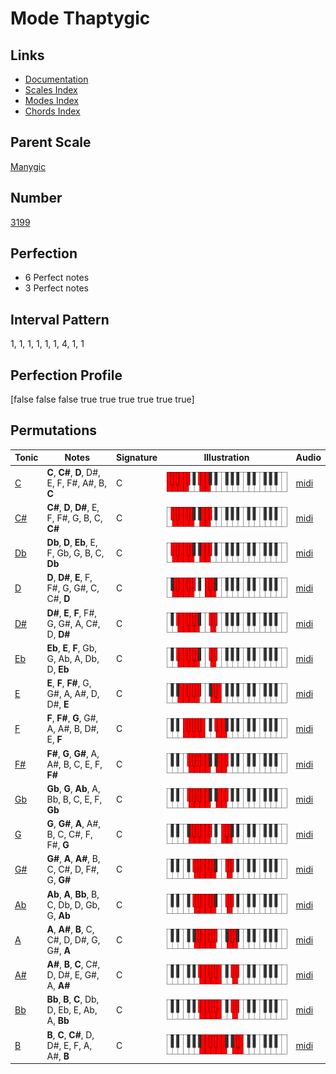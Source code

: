 # Mode Thaptygic

## Links

- [Documentation](index.md)
- [Scales Index](Scales.md)
- [Modes Index](Modes.md)
- [Chords Index](Chords.md)

## Parent Scale

[Manygic](ScaleManygic.md)

## Number

[3199](https://ianring.com/musictheory/scales/3199)

## Perfection

- 6 Perfect notes
- 3 Perfect notes

## Interval Pattern

1, 1, 1, 1, 1, 1, 4, 1, 1

## Perfection Profile

[false false false true true true true true true]

## Permutations

| Tonic | Notes | Signature | Illustration | Audio |
|-------|-------|-----------|--------------|-------|
| [C](ModeCNaturalThaptygic.md) | **C**, **C#**, **D**, D#, E, F, F#, A#, B, **C** | C | ![CNaturalThaptygic](ModeCNaturalThaptygic.png) | [midi](https://github.com/edipermadi/music/blob/main/docs/ModeCNaturalThaptygic.mid?raw=true) |
| [C#](ModeCSharpThaptygic.md) | **C#**, **D**, **D#**, E, F, F#, G, B, C, **C#** | C | ![CSharpThaptygic](ModeCSharpThaptygic.png) | [midi](https://github.com/edipermadi/music/blob/main/docs/ModeCSharpThaptygic.mid?raw=true) |
| [Db](ModeDFlatThaptygic.md) | **Db**, **D**, **Eb**, E, F, Gb, G, B, C, **Db** | C | ![DFlatThaptygic](ModeDFlatThaptygic.png) | [midi](https://github.com/edipermadi/music/blob/main/docs/ModeDFlatThaptygic.mid?raw=true) |
| [D](ModeDNaturalThaptygic.md) | **D**, **D#**, **E**, F, F#, G, G#, C, C#, **D** | C | ![DNaturalThaptygic](ModeDNaturalThaptygic.png) | [midi](https://github.com/edipermadi/music/blob/main/docs/ModeDNaturalThaptygic.mid?raw=true) |
| [D#](ModeDSharpThaptygic.md) | **D#**, **E**, **F**, F#, G, G#, A, C#, D, **D#** | C | ![DSharpThaptygic](ModeDSharpThaptygic.png) | [midi](https://github.com/edipermadi/music/blob/main/docs/ModeDSharpThaptygic.mid?raw=true) |
| [Eb](ModeEFlatThaptygic.md) | **Eb**, **E**, **F**, Gb, G, Ab, A, Db, D, **Eb** | C | ![EFlatThaptygic](ModeEFlatThaptygic.png) | [midi](https://github.com/edipermadi/music/blob/main/docs/ModeEFlatThaptygic.mid?raw=true) |
| [E](ModeENaturalThaptygic.md) | **E**, **F**, **F#**, G, G#, A, A#, D, D#, **E** | C | ![ENaturalThaptygic](ModeENaturalThaptygic.png) | [midi](https://github.com/edipermadi/music/blob/main/docs/ModeENaturalThaptygic.mid?raw=true) |
| [F](ModeFNaturalThaptygic.md) | **F**, **F#**, **G**, G#, A, A#, B, D#, E, **F** | C | ![FNaturalThaptygic](ModeFNaturalThaptygic.png) | [midi](https://github.com/edipermadi/music/blob/main/docs/ModeFNaturalThaptygic.mid?raw=true) |
| [F#](ModeFSharpThaptygic.md) | **F#**, **G**, **G#**, A, A#, B, C, E, F, **F#** | C | ![FSharpThaptygic](ModeFSharpThaptygic.png) | [midi](https://github.com/edipermadi/music/blob/main/docs/ModeFSharpThaptygic.mid?raw=true) |
| [Gb](ModeGFlatThaptygic.md) | **Gb**, **G**, **Ab**, A, Bb, B, C, E, F, **Gb** | C | ![GFlatThaptygic](ModeGFlatThaptygic.png) | [midi](https://github.com/edipermadi/music/blob/main/docs/ModeGFlatThaptygic.mid?raw=true) |
| [G](ModeGNaturalThaptygic.md) | **G**, **G#**, **A**, A#, B, C, C#, F, F#, **G** | C | ![GNaturalThaptygic](ModeGNaturalThaptygic.png) | [midi](https://github.com/edipermadi/music/blob/main/docs/ModeGNaturalThaptygic.mid?raw=true) |
| [G#](ModeGSharpThaptygic.md) | **G#**, **A**, **A#**, B, C, C#, D, F#, G, **G#** | C | ![GSharpThaptygic](ModeGSharpThaptygic.png) | [midi](https://github.com/edipermadi/music/blob/main/docs/ModeGSharpThaptygic.mid?raw=true) |
| [Ab](ModeAFlatThaptygic.md) | **Ab**, **A**, **Bb**, B, C, Db, D, Gb, G, **Ab** | C | ![AFlatThaptygic](ModeAFlatThaptygic.png) | [midi](https://github.com/edipermadi/music/blob/main/docs/ModeAFlatThaptygic.mid?raw=true) |
| [A](ModeANaturalThaptygic.md) | **A**, **A#**, **B**, C, C#, D, D#, G, G#, **A** | C | ![ANaturalThaptygic](ModeANaturalThaptygic.png) | [midi](https://github.com/edipermadi/music/blob/main/docs/ModeANaturalThaptygic.mid?raw=true) |
| [A#](ModeASharpThaptygic.md) | **A#**, **B**, **C**, C#, D, D#, E, G#, A, **A#** | C | ![ASharpThaptygic](ModeASharpThaptygic.png) | [midi](https://github.com/edipermadi/music/blob/main/docs/ModeASharpThaptygic.mid?raw=true) |
| [Bb](ModeBFlatThaptygic.md) | **Bb**, **B**, **C**, Db, D, Eb, E, Ab, A, **Bb** | C | ![BFlatThaptygic](ModeBFlatThaptygic.png) | [midi](https://github.com/edipermadi/music/blob/main/docs/ModeBFlatThaptygic.mid?raw=true) |
| [B](ModeBNaturalThaptygic.md) | **B**, **C**, **C#**, D, D#, E, F, A, A#, **B** | C | ![BNaturalThaptygic](ModeBNaturalThaptygic.png) | [midi](https://github.com/edipermadi/music/blob/main/docs/ModeBNaturalThaptygic.mid?raw=true) |
